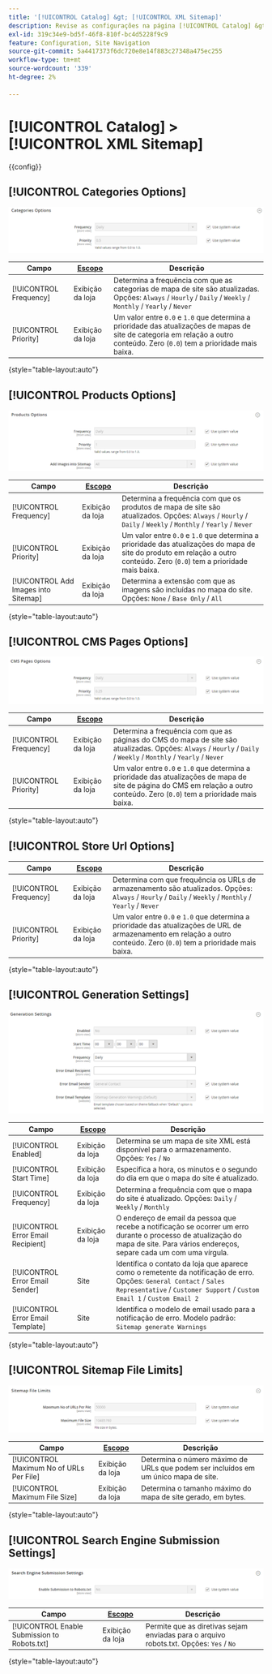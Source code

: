 ```yaml
---
title: '[!UICONTROL Catalog] &gt; [!UICONTROL XML Sitemap]'
description: Revise as configurações na página [!UICONTROL Catalog] &gt; [!UICONTROL XML Sitemap] do Administrador do Commerce.
exl-id: 319c34e9-bd5f-46f8-810f-bc4d5228f9c9
feature: Configuration, Site Navigation
source-git-commit: 5a4417373f6dc720e8e14f883c27348a475ec255
workflow-type: tm+mt
source-wordcount: '339'
ht-degree: 2%

---
```


# [!UICONTROL Catalog] > [!UICONTROL XML Sitemap]

{{config}}

## [!UICONTROL Categories Options]

![Opções de Categorias](./assets/xml-sitemap-categories-options.png)<!-- zoom -->

<!-- [Categories Options](https://experienceleague.adobe.com/pt-br/docs/commerce-admin/marketing/seo/sitemap-xml) -->

| Campo | [Escopo](../../getting-started/websites-stores-views.md#scope-settings) | Descrição |
|--- |--- |--- |
| [!UICONTROL Frequency] | Exibição da loja | Determina a frequência com que as categorias de mapa de site são atualizadas. Opções: `Always` / `Hourly` / `Daily` / `Weekly` / `Monthly` / `Yearly` / `Never` |
| [!UICONTROL Priority] | Exibição da loja | Um valor entre `0.0` e `1.0` que determina a prioridade das atualizações de mapas de site de categoria em relação a outro conteúdo. Zero (`0.0`) tem a prioridade mais baixa. |

{style="table-layout:auto"}

## [!UICONTROL Products Options]

![Opções de Produtos](./assets/xml-sitemap-products-options.png)<!-- zoom -->

<!-- [Products Options](https://experienceleague.adobe.com/pt-br/docs/commerce-admin/marketing/seo/sitemap-xml) -->

| Campo | [Escopo](../../getting-started/websites-stores-views.md#scope-settings) | Descrição |
|--- |--- |--- |
| [!UICONTROL Frequency] | Exibição da loja | Determina a frequência com que os produtos de mapa de site são atualizados. Opções: `Always` / `Hourly` / `Daily` / `Weekly` / `Monthly` / `Yearly` / `Never` |
| [!UICONTROL Priority] | Exibição da loja | Um valor entre `0.0` e `1.0` que determina a prioridade das atualizações do mapa de site do produto em relação a outro conteúdo. Zero (`0.0`) tem a prioridade mais baixa. |
| [!UICONTROL Add Images into Sitemap] | Exibição da loja | Determina a extensão com que as imagens são incluídas no mapa do site. Opções: `None` / `Base Only` / `All` |

{style="table-layout:auto"}

## [!UICONTROL CMS Pages Options]

![Opções de páginas do CMS](./assets/xml-sitemap-cms-pages-options.png)<!-- zoom -->

<!-- [CMS Pages Options](https://experienceleague.adobe.com/pt-br/docs/commerce-admin/marketing/seo/sitemap-xml) -->

| Campo | [Escopo](../../getting-started/websites-stores-views.md#scope-settings) | Descrição |
|--- |--- |--- |
| [!UICONTROL Frequency] | Exibição da loja | Determina a frequência com que as páginas do CMS do mapa de site são atualizadas. Opções: `Always` / `Hourly` / `Daily` / `Weekly` / `Monthly` / `Yearly` / `Never` |
| [!UICONTROL Priority] | Exibição da loja | Um valor entre `0.0` e `1.0` que determina a prioridade das atualizações de mapa de site de página do CMS em relação a outro conteúdo. Zero (`0.0`) tem a prioridade mais baixa. |

{style="table-layout:auto"}

## [!UICONTROL Store Url Options]

| Campo | [Escopo](../../getting-started/websites-stores-views.md#scope-settings) | Descrição |
|--- |--- |--- |
| [!UICONTROL Frequency] | Exibição da loja | Determina com que frequência os URLs de armazenamento são atualizados. Opções: `Always` / `Hourly` / `Daily` / `Weekly` / `Monthly` / `Yearly` / `Never` |
| [!UICONTROL Priority] | Exibição da loja | Um valor entre `0.0` e `1.0` que determina a prioridade das atualizações de URL de armazenamento em relação a outro conteúdo. Zero (`0.0`) tem a prioridade mais baixa. |

{style="table-layout:auto"}

## [!UICONTROL Generation Settings]

![Configurações de Geração](./assets/xml-sitemap-generation-settings.png)<!-- zoom -->

<!-- [Generation Settings](https://experienceleague.adobe.com/pt-br/docs/commerce-admin/marketing/seo/sitemap-xml) -->

| Campo | [Escopo](../../getting-started/websites-stores-views.md#scope-settings) | Descrição |
|--- |--- |--- |
| [!UICONTROL Enabled] | Exibição da loja | Determina se um mapa de site XML está disponível para o armazenamento. Opções: `Yes` / `No` |
| [!UICONTROL Start Time] | Exibição da loja | Especifica a hora, os minutos e o segundo do dia em que o mapa do site é atualizado. |
| [!UICONTROL Frequency] | Exibição da loja | Determina a frequência com que o mapa do site é atualizado. Opções: `Daily` / `Weekly` / `Monthly` |
| [!UICONTROL Error Email Recipient] | Exibição da loja | O endereço de email da pessoa que recebe a notificação se ocorrer um erro durante o processo de atualização do mapa de site. Para vários endereços, separe cada um com uma vírgula. |
| [!UICONTROL Error Email Sender] | Site | Identifica o contato da loja que aparece como o remetente da notificação de erro. Opções: `General Contact` / `Sales Representative` / `Customer Support` / `Custom Email 1` / `Custom Email 2` |
| [!UICONTROL Error Email Template] | Site | Identifica o modelo de email usado para a notificação de erro. Modelo padrão: `Sitemap generate Warnings` |

{style="table-layout:auto"}

## [!UICONTROL Sitemap File Limits]

![Limites de arquivo do mapa de site](./assets/xml-sitemap-sitemap-file-limits.png)<!-- zoom -->

<!-- [Sitemap File Limits](https://experienceleague.adobe.com/pt-br/docs/commerce-admin/marketing/seo/sitemap-xml) -->

| Campo | [Escopo](../../getting-started/websites-stores-views.md#scope-settings) | Descrição |
|--- |--- |--- |
| [!UICONTROL Maximum No of URLs Per File] | Exibição da loja | Determina o número máximo de URLs que podem ser incluídos em um único mapa de site. |
| [!UICONTROL Maximum File Size] | Exibição da loja | Determina o tamanho máximo do mapa de site gerado, em bytes. |

{style="table-layout:auto"}

## [!UICONTROL Search Engine Submission Settings]

![Configurações de Envio do Mecanismo de Pesquisa](./assets/xml-sitemap-search-engine-submission-settings.png)<!-- zoom -->

<!-- [Search Engine Submission Settings](https://experienceleague.adobe.com/pt-br/docs/commerce-admin/marketing/seo/sitemap-xml) -->

| Campo | [Escopo](../../getting-started/websites-stores-views.md#scope-settings) | Descrição |
|--- |--- |--- |
| [!UICONTROL Enable Submission to Robots.txt] | Exibição da loja | Permite que as diretivas sejam enviadas para o arquivo robots.txt. Opções: `Yes` / `No` |

{style="table-layout:auto"}

